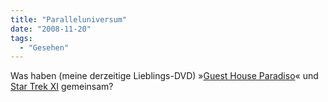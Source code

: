 ```yaml
---
title: "Paralleluniversum"
date: "2008-11-20"
tags:
  - "Gesehen"
---
```


Was haben (meine derzeitige Lieblings-DVD) »[Guest House Paradiso](http://de.wikipedia.org/wiki/Guest_House_Paradiso)« und [Star Trek XI](http://www.startrekmovie.com/) gemeinsam?
